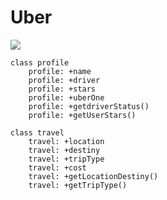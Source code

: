 # Uber

[![](https://mermaid.ink/img/pako:eNp1UjFuwzAM_IrBqUXzAs3pVqBD0s0LKzGJEFkySCqAEeTvVWw18aBwEu-ORxLUFWxyBAZsQJGtxyPj0PWxKzFD3cjp4AMt0D0qYLqPiEMTd-wvxC1GFFlaRP4l_o5NtyPpYrhT1Cxv7y9EPzJL-KFYb6GMFwrPyiUvhSFZVJ9ig3Ik6uPUYJT9uJ9GalA2iTbgMt9X7bRdbNd7rGX76r3m-3m8Z34P2MBAPKB35XrXmQc9UbkImPJ0yOce-ngrujw6VPp0XhODOWAQ2gBmTbspWjDKmf5F9QdU1e0PxQ-ngw)](https://mermaid-js.github.io/mermaid-live-editor/edit#pako:eNp1UjFuwzAM_IrBqUXzAs3pVqBD0s0LKzGJEFkySCqAEeTvVWw18aBwEu-ORxLUFWxyBAZsQJGtxyPj0PWxKzFD3cjp4AMt0D0qYLqPiEMTd-wvxC1GFFlaRP4l_o5NtyPpYrhT1Cxv7y9EPzJL-KFYb6GMFwrPyiUvhSFZVJ9ig3Ik6uPUYJT9uJ9GalA2iTbgMt9X7bRdbNd7rGX76r3m-3m8Z34P2MBAPKB35XrXmQc9UbkImPJ0yOce-ngrujw6VPp0XhODOWAQ2gBmTbspWjDKmf5F9QdU1e0PxQ-ngw)

    class profile
        profile: +name
        profile: +driver
        profile: +stars
        profile: +uberOne
        profile: +getdriverStatus()
        profile: +getUserStars()
    
    class travel
        travel: +location
        travel: +destiny
        travel: +tripType
        travel: +cost
        travel: +getLocationDestiny()
        travel: +getTripType()